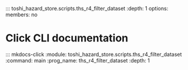 ::: toshi_hazard_store.scripts.ths_r4_filter_dataset
    :depth: 1
    options:
        members: no

# Click CLI documentation

::: mkdocs-click
    :module: toshi_hazard_store.scripts.ths_r4_filter_dataset
    :command: main
    :prog_name: ths_r4_filter_dataset
    :depth: 1
